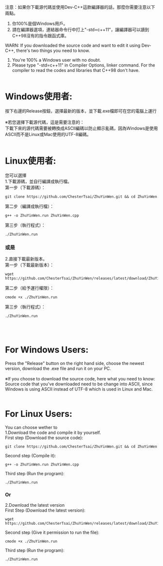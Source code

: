 注意：如果你下載源代碼並使用Dev-C++這款編譯器的話，那麼你需要注意以下兩點。<br />
1. 你100%是個Windows用戶。<br />
2. 請在編譯器選項，連結器命令行中打上"-std=c++11"，讓編譯器可以讀到C++98沒有的指令跟函式庫。<br />

WARN: If you downloaded the source code and want to edit it using Dev-C++, there's two things you need to know.<br />
1. You're 100% a Windows user with no doubt.<br />
2. Please type "-std=c++11" in Compiler Options, linker command. For the compiler to read the codes and libraries that C++98 don't have.<br /><br />

# Windows使用者:<br />
按下右邊的Release按鈕，選擇最新的版本，並下載.exe檔即可在您的電腦上運行<br /><br />
※若您選擇下載源代碼，這是需要注意的：<br />
下載下來的源代碼需要被轉換成ASCII編碼以防止顯示亂碼，因為Windows是使用ASCII而不是Linux或Mac使用的UTF-8編碼。<br />
<br />
# Linux使用者:<br />
您可以選擇<br />
1.下載源碼，並自行編譯成執行檔。<br />
第一步（下載源碼）：

    git clone https://github.com/ChesterTsai/ZhuYinWen.git && cd ZhuYinWen
第二步（編譯成執行檔）：

    g++ -o ZhuYinWen.run ZhuYinWen.cpp
第三步（執行程式）：

    ./ZhuYinWen.run

### 或是<br />

2.直接下載最新版本。<br />
第一步（下載最新版本）：

    wget https://github.com/ChesterTsai/ZhuYinWen/releases/latest/download/ZhuYinWen.run
第二步（給予運行權限）：

    cmode +x ./ZhuYinWen.run
第三步（執行程式）：

    ./ZhuYinWen.run

<br /><br />
# For Windows Users:<br />
Press the "Release" button on the right hand side, choose the newest version, download the .exe file and run it on your PC.<br /><br />
※If you choose to download the source code, here what you need to know:<br />
Source code that you've downloaded need to be change into ASCII, since Windows is using ASCII instead of UTF-8 which is used in Linux and Mac.<br />
<br />
# For Linux Users:<br />
You can choose wether to<br />
1.Download the code and compile it by yourself.<br />
First step (Download the source code):

    git clone https://github.com/ChesterTsai/ZhuYinWen.git && cd ZhuYinWen
Second step (Compile it):

    g++ -o ZhuYinWen.run ZhuYinWen.cpp
Third step (Run the program):

    ./ZhuYinWen.run

### Or<br />

2.Download the latest version<br />
First Step (Download the latest version):

    wget https://github.com/ChesterTsai/ZhuYinWen/releases/latest/download/ZhuYinWen.run
Second step (Give it permission to run the file):

    cmode +x ./ZhuYinWen.run
Third step (Run the program):

    ./ZhuYinWen.run
